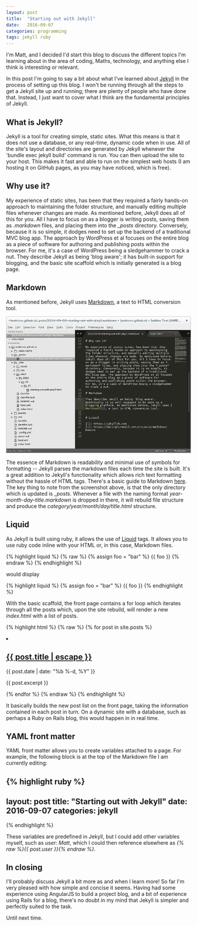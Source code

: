 ```yaml
---
layout: post
title:  "Starting out with Jekyll"
date:   2016-09-07
categories: programming
tags: jekyll ruby
---
```


I'm Matt, and I decided I'd start this blog to discuss the different topics I'm learning about in the area of coding, Maths, technology, and anything else I think is interesting or relevant.

In this post I'm going to say a bit about what I've learned about [Jekyll][1] in the process of setting up this blog. I won't be running through all the steps to get a Jekyll site up and running; there are plenty of people who have done that. Instead, I just want to cover what I think are the fundamental principles of Jekyll.

## What is Jekyll?

Jekyll is a tool for creating simple, static sites. What this means is that it does not use a database, or any real-time, dynamic code when in use. All of the site's layout and directories are generated by Jekyll whenever the 'bundle exec jekyll build' command is run. You can then upload the site to your host. This makes it fast and able to run on the simplest web hosts (I am hosting it on GitHub pages, as you may have noticed, which is free).

## Why use it?

My experience of static sites, has been that they required a fairly hands-on approach to maintaining the folder structure, and manually editing multiple files whenever changes are made. As mentioned before, Jekyll does all of this for you. All I have to focus on as a blogger is writing posts, saving them as *.markdown* files, and placing them into the *_posts* directory. Conversely, because it is so simple, it dodges need to set up the backend of a traditional MVC blog app. The approach by WordPress et al focuses on the entire blog as a piece of software for authoring and publishing posts within the browser. For me, it's a case of WordPress being a sledgehammer to crack a nut. They describe Jekyll as being 'blog aware'; it has built-in support for blogging, and the basic site scaffold which is initially generated is a blog page.

## Markdown

As mentioned before, Jekyll uses [Markdown][2], a text to HTML conversion tool.

![Markdown in action][3]

The essence of Markdown is readability and minimal use of symbols for formatting -- Jekyll parses the markdown files each time the site is built. It's a great addition to Jekyll's functionality which allows rich text formatting without the hassle of HTML tags. There's a basic guide to Markdown [here][4]. The key thing to note from the screenshot above, is that the only directory which is updated is *_posts*. Whenever a file with the naming format *year-month-day-title.markdown* is dropped in there, it will rebuild file structure and produce the *category/year/month/day/title.html* structure.


## Liquid

As Jekyll is built using ruby, it allows the use of [Liquid][5] tags. It allows you to use ruby code inline with your HTML or, in this case, Markdown files.

{% highlight liquid %}
{% raw %}
{% assign foo =  "bar" %}
{{ foo }}
{% endraw %}
{% endhighlight %}

would display

{% highlight liquid %}
{% assign foo = "bar" %}
{{ foo }}
{% endhighlight %}

With the basic scaffold, the front page contains a for loop which iterates through all the posts which, upon the site rebuild, will render a new *index.html* with a list of posts.

{% highlight html %}
{% raw %}
{% for post in site.posts %}
<li>
  <h2>
    <a class="post-link" href="{{ post.url | prepend: site.baseurl }}">
      {{ post.title | escape }}
    </a>
  </h2>
  <span class="post-meta">
    {{ post.date | date: "%b %-d, %Y" }}
  </span>
  <p>
    {{ post.excerpt }}
  </p>
</li>
{% endfor %}
{% endraw %}
{% endhighlight %}

It basically builds the new post list on the front page, taking the information contained in each post in turn. On a dynamic site with a database, such as perhaps a Ruby on Rails blog, this would happen in in real time.

## YAML front matter

YAML front matter allows you to create variables attached to a page. For example, the following block is at the top of the Markdown file I am currently editing:

{% highlight ruby %}
---
layout: post
title:  "Starting out with Jekyll"
date:   2016-09-07
categories: jekyll
---
{% endhighlight %}

These variables are predefined in Jekyll, but I could add other variables myself, such as *user: Matt*, which I could then reference elsewhere as *{% raw %}{{ post.user }}{% endraw %}*.

## In closing

I'll probably discuss Jekyll a bit more as and when I learn more! So far I'm very pleased with how simple and concise it seems. Having had some experience using AngularJS to build a project blog, and a bit of experience using Rails for a blog, there's no doubt in my mind that Jekyll is simpler and perfectly suited to the task.

Until next time.





[1]: https://jekyllrb.com
[2]: https://daringfireball.net/projects/markdown/
[3]: /assets/markdown.png
[4]: https://daringfireball.net/projects/markdown/basics
[5]: https://help.shopify.com/themes/liquid/


